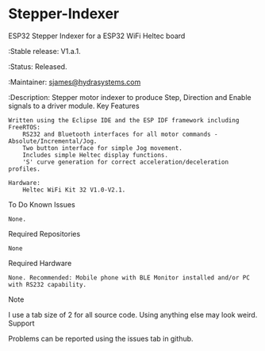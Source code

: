 # Stepper-Indexer
ESP32 Stepper Indexer for a ESP32 WiFi Heltec board

:Stable release: V1.a.1.

:Status: Released.

:Maintainer: sjames@hydrasystems.com

:Description: Stepper motor indexer to produce Step, Direction and Enable signals to a driver module.
Key Features

    Written using the Eclipse IDE and the ESP IDF framework including FreeRTOS:
        RS232 and Bluetooth interfaces for all motor commands - Absolute/Incremental/Jog.
        Two button interface for simple Jog movement.
        Includes simple Heltec display functions.
        'S' curve generation for correct acceleration/deceleration profiles.

    Hardware:
        Heltec WiFi Kit 32 V1.0-V2.1.

To Do
Known Issues

    None.

Required Repositories

    None

Required Hardware

    None. Recommended: Mobile phone with BLE Monitor installed and/or PC with RS232 capability.

Note

I use a tab size of 2 for all source code. Using anything else may look weird.
Support

Problems can be reported using the issues tab in github.
